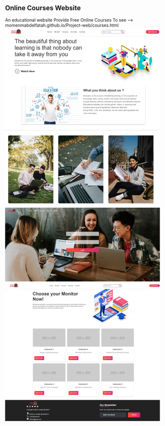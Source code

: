 ## Online Courses Website
An educational website Provide Free Online Courses
To see --> momenmabdelfatah.github.io/Project-web/courses.html
![](images/Screenshot1.jpeg)
![](images/Screenshot2.jpeg)
![](images/Screenshot3.jpeg)

